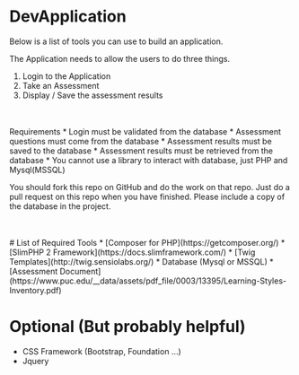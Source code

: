 # DevApplication

Below is a list of tools you can use to build an application.  

The Application needs to allow the users to do three things.  

1. Login to the Application
2. Take an Assessment
3. Display / Save the assessment results

<br />
<br />
Requirements
* Login must be validated from the database
* Assessment questions must come from the database
* Assessment results must be saved to the database
* Assessment results must be retrieved from the database
* You cannot use a library to interact with database, just PHP and Mysql(MSSQL)

You should fork this repo on GitHub and do the work on that repo.  Just do a pull request on this repo when you have finished.  Please include a copy of the database in the project.



<br />
<br />
# List of Required Tools
* [Composer for PHP](https://getcomposer.org/)
* [SlimPHP 2 Framework](https://docs.slimframework.com/)
* [Twig Templates](http://twig.sensiolabs.org/)
* Database (Mysql or MSSQL)
* [Assessment Document](https://www.puc.edu/__data/assets/pdf_file/0003/13395/Learning-Styles-Inventory.pdf)


# Optional (But probably helpful)
* CSS Framework (Bootstrap, Foundation ...)
* Jquery
